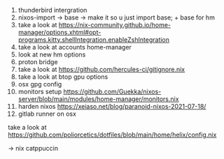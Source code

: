 1. thunderbird intergration 
2. nixos-import -> base -> make it so u just import base; + base for hm
6. take a look at https://nix-community.github.io/home-manager/options.xhtml#opt-programs.kitty.shellIntegration.enableZshIntegration
7. take a look at accounts home-manager
8. look at new hm options
9. proton bridge
10. take a look at https://github.com/hercules-ci/gitignore.nix
11. take a look at btop gpu options
12. osx gpg config
13. monitors setup https://github.com/Guekka/nixos-server/blob/main/modules/home-manager/monitors.nix
14. harden nixos https://xeiaso.net/blog/paranoid-nixos-2021-07-18/
15. gitlab runner on osx

take a look at 
https://github.com/poliorcetics/dotfiles/blob/main/home/helix/config.nix

-> nix catppuccin
